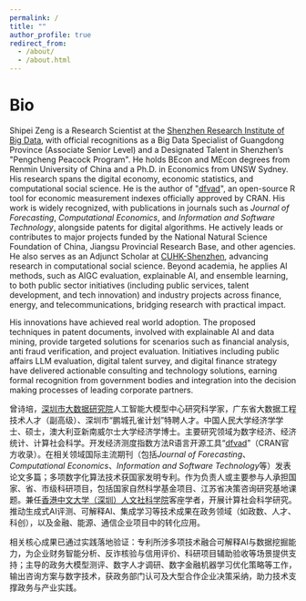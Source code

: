 ```yaml
---
permalink: /
title: ""
author_profile: true
redirect_from: 
  - /about/
  - /about.html
---
```

Bio
======
Shipei Zeng is a Research Scientist at the [Shenzhen Research Institute of Big Data](https://www.sribd.cn/), with official recognitions as a Big Data Specialist of Guangdong Province (Associate Senior Level) and a Designated Talent in Shenzhen’s "Pengcheng Peacock Program". He holds BEcon and MEcon degrees from Renmin University of China and a Ph.D. in Economics from UNSW Sydney. His research spans the digital economy, economic statistics, and computational social science. He is the author of "[dfvad](https://cran.r-project.org/web/packages/dfvad/index.html)", an open-source R tool for economic measurement indexes officially approved by CRAN. His work is widely recognized, with publications in journals such as *Journal of Forecasting*, *Computational Economics*, and *Information and Software Technology*, alongside patents for digital algorithms. He actively leads or contributes to major projects funded by the National Natural Science Foundation of China, Jiangsu Provincial Research Base, and other agencies. He also serves as an Adjunct Scholar at [CUHK-Shenzhen](https://hss.cuhk.edu.cn/page/1350), advancing research in computational social science. Beyond academia, he applies AI methods, such as AIGC evaluation, explainable AI, and ensemble learning, to both public sector initiatives (including public services, talent development, and tech innovation) and industry projects across finance, energy, and telecommunications, bridging research with practical impact.

His innovations have achieved real world adoption. The proposed techniques in patent documents, involved with explainable AI and data mining, provide targeted solutions for scenarios such as financial analysis, anti fraud verification, and project evaluation. Initiatives including public affairs LLM evaluation, digital talent survey, and digital finance strategy have delivered actionable consulting and technology solutions, earning formal recognition from government bodies and integration into the decision making processes of leading corporate partners.

曾诗培，[深圳市大数据研究院](https://www.sribd.cn/)人工智能大模型中心研究科学家，广东省大数据工程技术人才（副高级）、深圳市“鹏城孔雀计划”特聘人才。中国人民大学经济学学士、硕士，澳大利亚新南威尔士大学经济学博士。主要研究领域为数字经济、经济统计、计算社会科学。开发经济测度指数方法R语言开源工具“[dfvad](https://cran.r-project.org/web/packages/dfvad/index.html)”（CRAN官方收录）。在相关领域国际主流期刊（包括*Journal of Forecasting*、*Computational Economics*、*Information and Software Technology*等）发表论文多篇；多项数字化算法技术获国家发明专利。作为负责人或主要参与人承担国家、省、市级科研项目，包括国家自然科学基金项目、江苏省决策咨询研究基地课题。兼任[香港中文大学（深圳）人文社科学院](https://hss.cuhk.edu.cn/page/1350)客座学者，开展计算社会科学研究。推动生成式AI评测、可解释AI、集成学习等技术成果在政务领域（如政数、人才、科创），以及金融、能源、通信企业项目中的转化应用。

相关核心成果已通过实践落地验证：专利所涉多项技术融合可解释AI与数据挖掘能力，为企业财务智能分析、反诈核验与信用评价、科研项目辅助验收等场景提供支持；主导的政务大模型测评、数字人才调研、数字金融机器学习优化策略等工作，输出咨询方案与数字技术，获政务部门认可及大型合作企业决策采纳，助力技术支撑政务与产业实践。
